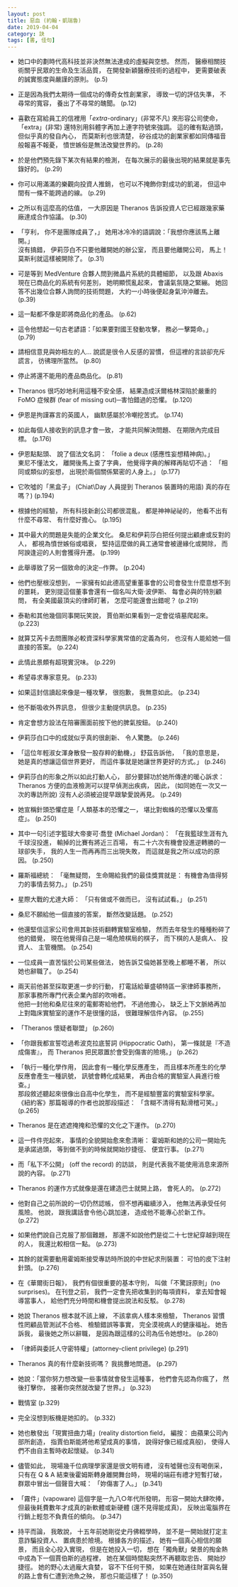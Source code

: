 ```yaml
---
layout: post
title: 惡血 (約翰‧凱瑞魯)
date: 2019-04-04
category: 訣
tags: [書, 佳句]
---
```


- 她口中的劃時代高科技並非決然無法達成的虛擬與空想。
然而， 醫療相關技術關乎民眾的生命及生活品質，
在開發新穎醫療技術的過程中，
更需要破表的誠實態度與嚴謹的原則。 (p.5)


- 正是因為我們太期待一個成功的傳奇女性創業家，
導致一切的評估失準，
不尋常的寬容，
養出了不尋常的醜聞。 (p.12)

<!--more-->


- 喜歡在寫給員工的信裡用「*extra*-ordinary」(非常不凡) 來形容公司使命，
「extra」(非常) 還特別用斜體字再加上連字符號來強調。
這的確有點過頭，
但似乎真的發自內心，
而莫斯利也很清楚，
矽谷成功的創業家都如同傳福音般報喜不報憂，
憤世嫉俗是無法改變世界的。 (p.28)


- 於是他們預先錄下某次有結果的檢測，
在每次展示的最後出現的結果就是事先錄好的。 (p.29)


- 你可以用滿滿的樂觀向投資人推銷，
也可以不掩飾你對成功的飢渴，
但這中間有一條不能跨過的線。 (p.29)


- 之所以有這麼高的估值，
一大原因是 Theranos 告訴投資人它已經跟幾家藥廠達成合作協議。 (p.30)


- 「亨利， 你不是團隊成員了，」
她用冰冷冷的語調說：「我想你應該馬上離開。」<br />
沒有搞錯，
伊莉莎白不只要他離開她的辦公室，
而且要他離開公司，
馬上！
莫斯利就這樣被開除了。 (p.31)


- 可是等到 MedVenture 合夥人問到微晶片系統的具體細節，
以及跟 Abaxis 現在已商品化的系統有何差別，
她明顯慌亂起來，
會議氣氛隨之緊繃。
她回答不出幾位合夥人詢問的技術問題，
大約一小時後便起身氣沖沖離去。 (p.39)


- 這一點都不像是即將商品化的產品。 (p.62)


- 這令他想起一句古老諺語：「如果要對國王發動攻擊，
務必一擊斃命。」 (p.79)


- 請相信意見與妳相左的人... 說謊是很令人反感的習慣，
但這裡的言談卻充斥謊言，
彷彿理所當然。 (p.80)


- 停止將還不能用的產品商品化。 (p.81)


- Theranos 很巧妙地利用這種不安全感，
結果造成沃爾格林深陷於嚴重的 FoMO 症候群 (fear of missing out)─害怕錯過的恐懼。 (p.120)


- 伊恩是拘謹寡言的英國人，
幽默感屬於冷嘲挖苦式。 (p.174)


- 如此每個人接收到的訊息才會一致，
才能共同解決問題、 在期限內完成目標。 (p.176)


- 伊恩點點頭、 說了個法文名詞： 「folie a deux (感應性妄想精神病)。」<br />
東尼不懂法文，
離開後馬上查了字典，
他覺得字典的解釋再貼切不過： 「相同或類似的妄想，
出現於兩個關係緊密的人身上。」 (p.177)


- 它吹噓的「黑盒子」 (Chiat\Day 人員提到 Theranos 裝置時的用語) 真的存在嗎？) (p.194)


- 根據他的經驗，
所有科技新創公司都很混亂，
都是神神祕祕的，
他看不出有什麼不尋常、 有什麼好擔心。 (p.195)


- 其中最大的問題是失能的企業文化。
桑尼和伊莉莎白把任何提出顧慮或反對的人，
都視為憤世嫉俗或唱衰，
堅持這麼做的員工通常會被邊緣化或開除，
而阿諛逢迎的人則會獲得升遷。 (p.199)


- 此舉導致了另一個致命的決定─作弊。 (p.204)


- 他們也壓根沒想到，
一家擁有如此德高望重董事會的公司會發生什麼意想不到的噩耗，
更別提這個董事會還有一個名叫大衛‧波伊斯、 每會必與的特別顧問，
有全美國最頂尖的律師盯著，
怎麼可能還會出錯呢？ (p.219)


- 泰勒和其他幾個同事開玩笑說，
賈伯斯如果看到一定會從墳墓爬起來。 (p.223)


- 就算艾芮卡去問團隊必較資深科學家異常值的定義為何，
也沒有人能給她一個直接的答案。 (p.224)


- 此情此景頗有超現實況味。 (p.229)


- 希望尋求專家意見。 (p.233)


- 如果這封信讀起來像是一種攻擊，
很抱歉， 我無意如此。 (p.234)


- 他不斷吸收外界訊息，
但很少主動提供訊息。 (p.235)


- 肯定會想方設法在陪審團面前按下他的脾氣按鈕。 (p.240)


- 伊莉莎白口中的成就似乎真的很創新、 令人驚艷。 (p.246)


- 「這位年輕淑女渾身散發一股存粹的動機，」
舒茲告訴他，
「我的意思是，
她是真的想讓這個世界更好，
而這件事就是她讓世界更好的方式。」 (p.246)


- 伊莉莎白的形象之所以如此打動人心，
部分要歸功於她所傳達的暖心訴求： Theranos 方便的血液檢測可以提早偵測出疾病，
因此， (如同她在一次又一次的專訪所說) 沒有人必須被迫提早跟摯愛說再見。 (p.249)


- 她宣稱針頭恐懼症是「人類基本的恐懼之一，
堪比對蜘蛛的恐懼以及懼高症」。 (p.250)


- 其中一句引述字籃球大帝麥可‧喬登 (Michael Jordan)：
「在我籃球生涯有九千球沒投進，
輸掉的比賽有將近三百場，
有二十六次有機會投進逆轉勝的一球卻失手，
我的人生一而再再而三出現失敗，
而這就是我之所以成功的原因。 (p.250)


- 羅斯福總統： 「毫無疑問，
生命賜給我們的最佳獎賞就是： 有機會為值得努力的事情去努力。」 (p.251)


- 星際大戰的尤達大師： 「只有做或不做而已，
沒有試試看。」 (p.251)


- 桑尼不願給他一個直接的答案，
斷然改變話題。 (p.252)


- 他還堅信這家公司會用其新技術翻轉實驗室檢驗，
然而去年發生的種種粉碎了他的錯覺，
現在他覺得自己是一場危險棋局的棋子，
而下棋的人是病人、 投資人、 主管機關。 (p.254)


- 一位成員一直苦惱於公司某些做法，
她告訴艾倫她甚至晚上都睡不著，
所以她也辭職了。 (p.254)


- 兩天前他甚至採取更進一步的行動，
打電話給華盛頓特區一家律師事務所，
那家事務所專門代表企業內部的吹哨者。<br />
他把一封他和桑尼往來的電郵寄給他們，
不過他擔心，
缺乏上下文脈絡再加上對臨床實驗室的運作不是很懂的話，
很難理解信件內容。 (p.255)


- 「Theranos 懷疑者聯盟」 (p.260)


- 「你跟我都宣誓唸過希波克拉底誓詞 (Hippocratic Oath)，
第一條就是『不造成傷害』，
而 Theranos 把民眾置於會受到傷害的險境。」 (p.262)


- 「執行一種化學作用，
因此會有一種化學反應產生，
而且樣本所產生的化學反應會產生一種訊號，
訊號會轉化成結果，
再由合格的實驗室人員進行檢查。」<br />
那段敘述聽起來很像出自高中化學生，
而不是經驗豐富的實驗室科學家。
《紐約客》那篇報導的作者也說那段描述： 「含糊不清得有點滑稽可笑。」 (p.265)


- Theranos 是在遮遮掩掩和恐懼的文化之下運作。 (p.270)


- 這一件件兜起來，
事情的全貌開始愈來愈清晰： 霍姆斯和她的公司一開始先是承諾過頭，
等到做不到的時候就開始抄捷徑、 便宜行事。 (p.271)


- 而「私下不公開」 (off the record) 的訪談，
則是代表我不能使用消息來源所說的內容。 (p.271)


- Theranos 的運作方式就像是還在建造巴士就開上路， 會死人的。 (p.272)


- 他對自己之前所說的一切仍然認帳，
但不想再繼續涉入，
他無法再承受任何風險。
他說，
跟我講話會令他心跳加速，
造成他不能專心於新工作。 (p.272)


- 如果他們說自己克服了那個難題，
那還不如說他們是從二十七世紀穿越到現在的人，
我還比較相信一點。 (p.273)


- 其餘的就需要動用霍姆斯接受專訪時所說的中世紀求刑裝置： 可怕的皮下注射針頭。 (p.276)


- 在《華爾街日報》，
我們有個很重要的基本守則，
叫做「不驚訝原則」(no surprises)。
在刊登之前，
我們一定會先把收集到的每項資料，
拿去知會報導當事人，
給他們充分時間和機會提出說法和反駁。 (p.278)


- 她說 Theranos 根本就不該上線，
不該拿病人樣本來檢驗，
Theranos 習慣性罔顧品管測試不合格、 檢驗錯誤等事實，
完全漠視病人的健康福祉。
她告訴我，
最後她之所以辭職，
是因為跟這樣的公司為伍令她想吐。 (p.280)


- 「律師與委託人守密特權」(attorney-client privilege) (p.291)


- Theranos 真的有什麼新技術嗎？
我挑釁地問道。 (p.297)


- 她說：「當你努力想改變一些事情就會發生這種事，
他們會先認為你瘋了，
然後打擊你，
接著你突然就改變了世界。」 (p.323)


- 戰情室 (p.329)


- 完全沒想到板機是她扣的。 (p.332)


- 她也散發出「現實扭曲力場」(reality distortion field，
編按： 由蘋果公司內部所創造，
指賈伯斯能將他希望成真的事情，
說得好像已經成真般)，
使得人們不由自主暫時收起懷疑。 (p.341)


- 儘管如此，
現場幾千位病理學家還是很文明有禮，
沒有噓聲也沒有喝倒采，
只有在 Q & A 結束後霍姆斯轉身離開舞台時，
現場的端莊有禮才短暫打破，
群眾中冒出一個聲音大喊： 「妳傷害了人。」 (p.341)


- 「霧件」(vapoware) 這個字是一九八○年代所發明，
形容一開始大肆吹捧，
但最後耗費數年才成真的新軟體或新硬體 (還不見得能成真)，
反映出電腦界在行銷上輕忽不負責任的傾向。 (p.347)


- 持平而論，
我敢說，
十五年前她剛從史丹佛輟學時，
並不是一開始就打定主意詐騙投資人、 置病患於險境。
根據各方的描述，
她有一個真心相信的願景，
而且全心投入實現，
但是在她投入一切，
想在「獨角獸」榮景的掏金熱中成為下一個賈伯斯的過程裡，
她在某個時間點突然不再聽取忠告、 開始抄捷徑。
她的野心太過龐大貪婪，
容不下任何干預，
如果在她通往財富與名聲的路上會有仁遭到池魚之殃，
那也只能這樣了！ (p.350)
